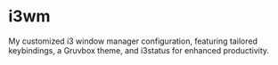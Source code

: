 # i3wm
My customized i3 window manager configuration, featuring tailored keybindings, a Gruvbox theme, and i3status for enhanced productivity.

